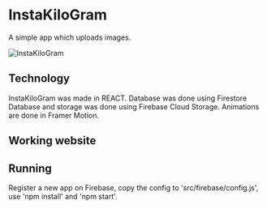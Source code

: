 # InstaKiloGram

A simple app which uploads images.

![InstaKiloGram]('./InstaKiloGram.jpg?raw=true 'InstaKiloGram')

## Technology

InstaKiloGram was made in REACT. Database was done using Firestore Database and storage was done using Firebase Cloud Storage. Animations are done in Framer Motion.

## Working website

## Running

Register a new app on Firebase, copy the config to 'src/firebase/config.js', use 'npm install' and 'npm start'.
